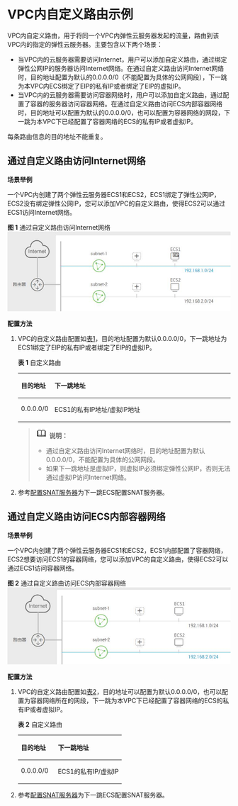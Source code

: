 # VPC内自定义路由示例<a name="route_0002"></a>

VPC内自定义路由，用于将同一个VPC内弹性云服务器发起的流量，路由到该VPC内的指定的弹性云服务器。主要包含以下两个场景：

-   当VPC内的云服务器需要访问Internet，用户可以添加自定义路由，通过绑定弹性公网IP的服务器访问Internet网络。在通过自定义路由访问Internet网络时，目的地址配置为默认的0.0.0.0/0（不能配置为具体的公网网段），下一跳为本VPC内ECS绑定了EIP的私有IP或者绑定了EIP的虚拟IP。
-   当VPC内的云服务器需要访问容器网络时，用户可以添加自定义路由，通过配置了容器的服务器访问容器网络。在通过自定义路由访问ECS内部容器网络时，目的地址可以配置为默认的0.0.0.0/0，也可以配置为容器网络的网段，下一跳为本VPC下已经配置了容器网络的ECS的私有IP或者虚拟IP。

每条路由信息的目的地址不能重复。

## 通过自定义路由访问Internet网络<a name="section69683119710"></a>

**场景举例**

一个VPC内创建了两个弹性云服务器ECS1和ECS2，ECS1绑定了弹性公网IP，ECS2没有绑定弹性公网IP，您可以添加VPC的自定义路由，使得ECS2可以通过ECS1访问Internet网络。

**图 1**  通过自定义路由访问Internet网络<a name="fig531933111118"></a>  
![](figures/通过自定义路由访问Internet网络.png "通过自定义路由访问Internet网络")

**配置方法**

1.  VPC的自定义路由配置如[表1](#table181163495219)，目的地址配置为默认0.0.0.0/0，下一跳地址为ECS1绑定了EIP的私有IP或者绑定了EIP的虚拟IP。

    **表 1**  自定义路由

    <a name="table181163495219"></a>
    <table><thead align="left"><tr id="row81183485218"><th class="cellrowborder" valign="top" width="15%" id="mcps1.2.3.1.1"><p id="p59991433185220"><a name="p59991433185220"></a><a name="p59991433185220"></a>目的地址</p>
    </th>
    <th class="cellrowborder" valign="top" width="85%" id="mcps1.2.3.1.2"><p id="p14153410528"><a name="p14153410528"></a><a name="p14153410528"></a>下一跳地址</p>
    </th>
    </tr>
    </thead>
    <tbody><tr id="row1011734205217"><td class="cellrowborder" valign="top" width="15%" headers="mcps1.2.3.1.1 "><p id="p2118349520"><a name="p2118349520"></a><a name="p2118349520"></a>0.0.0.0/0</p>
    </td>
    <td class="cellrowborder" valign="top" width="85%" headers="mcps1.2.3.1.2 "><p id="p6163413525"><a name="p6163413525"></a><a name="p6163413525"></a>ECS1的私有IP地址/虚拟IP地址</p>
    </td>
    </tr>
    </tbody>
    </table>

    >![](public_sys-resources/icon-note.gif) **说明：** 
    >-   通过自定义路由访问Internet网络时，目的地址配置为默认0.0.0.0/0，不能配置为具体的公网网段。
    >-   如果下一跳地址是虚拟IP，则虚拟IP必须绑定弹性公网IP，否则无法通过虚拟IP访问Internet网络。

2.  参考[配置SNAT服务器](配置SNAT服务器.md)为下一跳ECS配置SNAT服务器。

## 通过自定义路由访问ECS内部容器网络<a name="section69581957480"></a>

**场景举例**

一个VPC内创建了两个弹性云服务器ECS1和ECS2，ECS1内部配置了容器网络，ECS2想要访问ECS1的容器网络，您可以添加VPC的自定义路由，使得ECS2可以通过ECS1访问容器网络。

**图 2**  通过自定义路由访问ECS内部容器网络<a name="fig67881438167"></a>  
![](figures/通过自定义路由访问ECS内部容器网络.png "通过自定义路由访问ECS内部容器网络")

**配置方法**

1.  VPC的自定义路由配置如[表2](#table16307251175210)，目的地址可以配置为默认0.0.0.0/0，也可以配置为容器网络所在的网段，下一跳为本VPC下已经配置了容器网络的ECS的私有IP或者虚拟IP。

    **表 2**  自定义路由

    <a name="table16307251175210"></a>
    <table><thead align="left"><tr id="row2306105114523"><th class="cellrowborder" valign="top" width="35.49%" id="mcps1.2.3.1.1"><p id="p030613512520"><a name="p030613512520"></a><a name="p030613512520"></a>目的地址</p>
    </th>
    <th class="cellrowborder" valign="top" width="64.51%" id="mcps1.2.3.1.2"><p id="p430655118525"><a name="p430655118525"></a><a name="p430655118525"></a>下一跳地址</p>
    </th>
    </tr>
    </thead>
    <tbody><tr id="row93071951195215"><td class="cellrowborder" valign="top" width="35.49%" headers="mcps1.2.3.1.1 "><p id="p193061051105214"><a name="p193061051105214"></a><a name="p193061051105214"></a>0.0.0.0/0</p>
    </td>
    <td class="cellrowborder" valign="top" width="64.51%" headers="mcps1.2.3.1.2 "><p id="p43071751185210"><a name="p43071751185210"></a><a name="p43071751185210"></a>ECS1的私有IP/虚拟IP</p>
    </td>
    </tr>
    </tbody>
    </table>

2.  参考[配置SNAT服务器](配置SNAT服务器.md)为下一跳ECS配置SNAT服务器。

